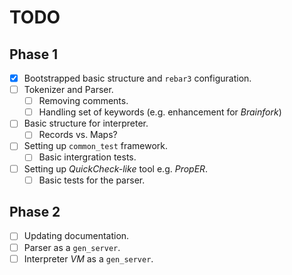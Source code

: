 # TODO

## Phase 1

- [x] Bootstrapped basic structure and `rebar3` configuration.
- [ ] Tokenizer and Parser.
  - [ ] Removing comments.
  - [ ] Handling set of keywords (e.g. enhancement for *Brainfork*)
- [ ] Basic structure for interpreter.
  - [ ] Records vs. Maps?
- [ ] Setting up `common_test` framework.
  - [ ] Basic intergration tests. 
- [ ] Setting up *QuickCheck-like* tool e.g. *PropER*.
  - [ ] Basic tests for the parser.
  
## Phase 2 

- [ ] Updating documentation.
- [ ] Parser as a `gen_server`.
- [ ] Interpreter *VM* as a `gen_server`.
